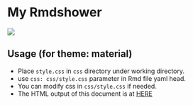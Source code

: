 # My Rmdshower

[![](http://www.r-pkg.org/badges/version/rmarkdown)](http://www.r-pkg.org/pkg/rmarkdown)

## Usage (for theme: material)

+ Place `style.css` in `css` directory under working directory.
+ use `css: css/style.css` parameter in Rmd file yaml head.
+ You can modify css in `css/style.css` if needed.
+ The HTML output of this document is at [HERE](https://leoluyi.github.io/my_ioslides/template.html)
